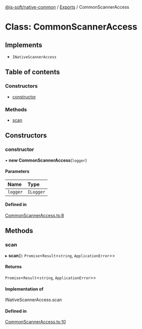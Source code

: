 [@js-soft/native-common](../README.md) / [Exports](../modules.md) / CommonScannerAccess

# Class: CommonScannerAccess

## Implements

- `INativeScannerAccess`

## Table of contents

### Constructors

- [constructor](CommonScannerAccess.md#constructor)

### Methods

- [scan](CommonScannerAccess.md#scan)

## Constructors

### constructor

• **new CommonScannerAccess**(`logger`)

#### Parameters

| Name | Type |
| :------ | :------ |
| `logger` | `ILogger` |

#### Defined in

[CommonScannerAccess.ts:8](https://github.com/js-soft/ts-native-access/blob/2fee55d/packages/common/src/CommonScannerAccess.ts#L8)

## Methods

### scan

▸ **scan**(): `Promise`<`Result`<`string`, `ApplicationError`\>\>

#### Returns

`Promise`<`Result`<`string`, `ApplicationError`\>\>

#### Implementation of

INativeScannerAccess.scan

#### Defined in

[CommonScannerAccess.ts:10](https://github.com/js-soft/ts-native-access/blob/2fee55d/packages/common/src/CommonScannerAccess.ts#L10)
